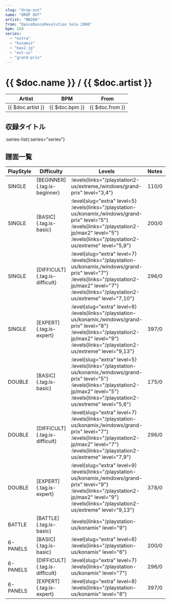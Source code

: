```yaml
---
slug: "drop-out"
name: "DROP OUT"
artist: "NW260"
from: "DanceDanceRevolution Solo 2000"
bpm: 260
series:
  - "extra"
  - "konamix"
  - "max2-jp"
  - "ext-us"
  - "grand-prix"
---
```


# {{ $doc.name }} / {{ $doc.artist }}

|Artist|BPM|From|
|------|---|----|
|{{ $doc.artist }}|{{ $doc.bpm }}|{{ $doc.from }}|

## 収録タイトル

:series-list{:series="series"}

## 譜面一覧

|PlayStyle|Difficulty|Levels|Notes|Movie|
|---------|----------|------|-----|-----|
|SINGLE|[BEGINNER]{.tag.is-beginner}| :levels{links="/playstation2-us/extreme,/windows/grand-prix" level="3,4"}|110/0||
|SINGLE|[BASIC]{.tag.is-basic}|<div class="field is-grouped is-grouped-multiline"> :level{slug="extra" level=5} :levels{links="/playstation-us/konamix,/windows/grand-prix" level="5"} :levels{links="/playstation2-jp/max2" level="5"}  :levels{links="/playstation2-us/extreme" level="5,8"}</div>|200/0||
|SINGLE|[DIFFICULT]{.tag.is-difficult}|<div class="field is-grouped is-grouped-multiline"> :level{slug="extra" level=7} :levels{links="/playstation-us/konamix,/windows/grand-prix" level="7"} :levels{links="/playstation2-jp/max2" level="7"}  :levels{links="/playstation2-us/extreme" level="7,10"}</div>|296/0||
|SINGLE|[EXPERT]{.tag.is-expert}|<div class="field is-grouped is-grouped-multiline"> :level{slug="extra" level=8} :levels{links="/playstation-us/konamix,/windows/grand-prix" level="8"} :levels{links="/playstation2-jp/max2" level="9"}  :levels{links="/playstation2-us/extreme" level="9,13"}</div>|397/0||
|DOUBLE|[BASIC]{.tag.is-basic}|<div class="field is-grouped is-grouped-multiline"> :level{slug="extra" level=5} :levels{links="/playstation-us/konamix,/windows/grand-prix" level="5"} :levels{links="/playstation2-jp/max2" level="5"}  :levels{links="/playstation2-us/extreme" level="5,6"}</div>|175/0||
|DOUBLE|[DIFFICULT]{.tag.is-difficult}|<div class="field is-grouped is-grouped-multiline"> :level{slug="extra" level=7} :levels{links="/playstation-us/konamix,/windows/grand-prix" level="7"} :levels{links="/playstation2-jp/max2" level="7"}  :levels{links="/playstation2-us/extreme" level="7,9"}</div>|296/0||
|DOUBLE|[EXPERT]{.tag.is-expert}|<div class="field is-grouped is-grouped-multiline"> :level{slug="extra" level=9} :levels{links="/playstation-us/konamix,/windows/grand-prix" level="9"} :levels{links="/playstation2-jp/max2" level="9"}  :levels{links="/playstation2-us/extreme" level="9,13"}</div>|378/0||
|BATTLE|[BATTLE]{.tag.is-basic}| :levels{links="/playstation-us/konamix" level="9"}|||
|6-PANELS|[BASIC]{.tag.is-basic}|<div class="field is-grouped is-grouped-multiline"> :level{slug="extra" level=6} :levels{links="/playstation-us/konamix" level="6"}</div>|200/0||
|6-PANELS|[DIFFICULT]{.tag.is-difficult}|<div class="field is-grouped is-grouped-multiline"> :level{slug="extra" level=7} :levels{links="/playstation-us/konamix" level="7"}</div>|296/0||
|6-PANELS|[EXPERT]{.tag.is-expert}|<div class="field is-grouped is-grouped-multiline"> :level{slug="extra" level=8} :levels{links="/playstation-us/konamix" level="8"}</div>|397/0||

